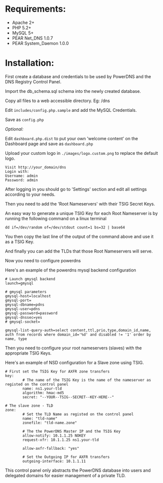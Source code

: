 # Requirements:

* Apache 2+
* PHP 5.2+
* MySQL 5+
* PEAR Net_DNS 1.0.7
* PEAR System_Daemon 1.0.0

# Installation:

First create a database and credentials to be used by PowerDNS and the DNS Registry Control Panel.

Import the db_schema.sql schema into the newly created database.


Copy all files to a web accessible directory. Eg: /dns

Edit `includes/config.php.sample` and add the MySQL Credentials.

Save as `config.php`


*Optional:*

Edit `dashboard.php.dist` to put your own 'welcome content' on the Dashboard page and save as `dashboard.php`

Upload your custom logo in `./images/logo.custom.png` to replace the default logo. 


```
Visit http://your_domain/dns
Login with:
Username: admin
Password: admin
```

After logging in you should go to 'Settings' section and edit all settings according to your needs.


Then you need to add the 'Root Nameservers' with their TSIG Secret Keys.

An easy way to generate a unique TSIG Key for each Root Nameserver is by running the following command on a linux terminal

`dd if=/dev/random of=/dev/stdout count=1 bs=32 | base64`

You then copy the last line of the output of the command above and use it as a TSIG Key.


And finally you can add the TLDs that those Root Nameservers will serve.

Now you need to configure powerdns

Here's an example of the powerdns mysql backend configuration


```
# Launch gmysql backend
launch=gmysql

# gmysql parameters
gmysql-host=localhost
gmysql-port=
gmysql-dbname=pdns
gmysql-user=pdns
gmysql-password=password
gmysql-dnssec=yes
# gmysql-socket=

gmysql-list-query-auth=select content,ttl,prio,type,domain_id,name, auth from records where domain_id='%d' and disabled != '1' order by name, type
```


Then you need to configure your root nameservers (slaves) with the appropriate TSIG Keys.

Here's an example of NSD configuration for a Slave zone using TSIG.

```
# First set the TSIG Key for AXFR zone transfers
key:
		# The name of the TSIG Key is the name of the nameserver as registed on the control panel
        name: ns1.your-tld
        algorithm: hmac-md5
        secret: "--YOUR--TSIG--SECRET--KEY-HERE--"

# The slave zone - TLD
zone:
        # Set the TLD Name as registed on the control panel
        name: "tld-name"
        zonefile: "tld-name.zone"

        # The the PowerDNS Master IP and the TSIG Key 
        allow-notify: 10.1.1.25 NOKEY
        request-xfr: 10.1.1.25 ns1.your-tld

        allow-axfr-fallback: "yes"

        # Set the Outgoing IP for AXFR transfers
        outgoing-interface: 10.1.1.11
```

This control panel only abstracts the PowerDNS database into users and delegated domains for easier management of a private TLD.



